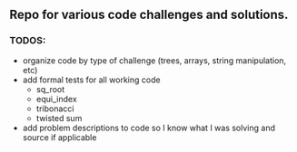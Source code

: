 ## Repo for various code challenges and solutions.

### TODOS:
* organize code by type of challenge (trees, arrays, string manipulation, etc)
* add formal tests for all working code
  - sq_root
  - equi_index
  - tribonacci
  - twisted sum
* add problem descriptions to code so I know what I was solving and source if applicable
